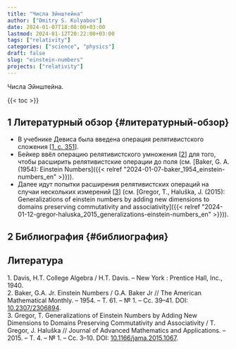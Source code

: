 ```yaml
---
title: "Числа Эйнштейна"
author: ["Dmitry S. Kulyabov"]
date: 2024-01-07T18:08:00+03:00
lastmod: 2024-01-12T20:22:00+03:00
tags: ["relativity"]
categories: ["science", "physics"]
draft: false
slug: "einstein-numbers"
projects: ["relativity"]
---
```


Числа Эйнштейна.

<!--more-->

{{< toc >}}


## <span class="section-num">1</span> Литературный обзор {#литературный-обзор}

-   В учебнике Девиса была введена операция релятивистского сложения [<a href="#citeproc_bib_item_1">1, с. 351</a>].
-   Бейкер ввёл операцию релятивистского умножения [<a href="#citeproc_bib_item_2">2</a>]  для того, чтобы расширить релятивистские операции до поля (см. [Baker, G. A. (1954): Einstein Numbers]({{< relref "2024-01-07-baker_1954_einstein-numbers_en" >}})).
-   Далее идут попытки расширения релятивистских операций на случаи нескольких измерений [<a href="#citeproc_bib_item_3">3</a>] (см. [Gregor, T., Haluška, J. (2015): Generalizations of einstein numbers by adding new dimensions to domains preserving commutativity and associativity]({{< relref "2024-01-12-gregor-haluska_2015_generalizations-einstein-numbers_en" >}})).


## <span class="section-num">2</span> Библиография {#библиография}

## Литература

<div class="csl-bib-body">
  <div class="csl-entry"><a id="citeproc_bib_item_1"></a>1.	Davis, H.T. College Algebra / H.T. Davis. – New York : Prentice Hall, Inc., 1940.</div>
  <div class="csl-entry"><a id="citeproc_bib_item_2"></a>2.	Baker, G.A. Jr. Einstein Numbers / G.A. Baker Jr // The American Mathematical Monthly. – 1954. – Т. 61. – № 1. – Сс. 39–41. DOI: <a href="https://doi.org/10.2307/2306894">10.2307/2306894</a>.</div>
  <div class="csl-entry"><a id="citeproc_bib_item_3"></a>3.	Gregor, T. Generalizations of Einstein Numbers by Adding New Dimensions to Domains Preserving Commutativity and Associativity / T. Gregor, J. Haluška // Journal of Advanced Mathematics and Applications. – 2015. – Т. 4. – № 1. – Сс. 3–10. DOI: <a href="https://doi.org/10.1166/jama.2015.1067">10.1166/jama.2015.1067</a>.</div>
</div>
